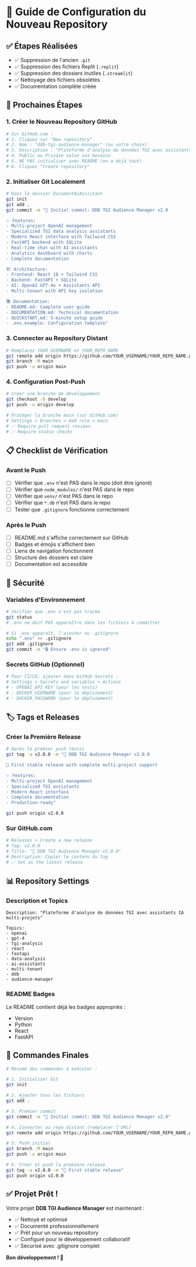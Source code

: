 # 🚀 Guide de Configuration du Nouveau Repository

## ✅ Étapes Réalisées
- ✅ Suppression de l'ancien `.git`
- ✅ Suppression des fichiers Replit (`.replit`)
- ✅ Suppression des dossiers inutiles (`.streamlit`)
- ✅ Nettoyage des fichiers obsolètes
- ✅ Documentation complète créée

## 🔧 Prochaines Étapes

### **1. Créer le Nouveau Repository GitHub**
```bash
# Sur GitHub.com :
# 1. Cliquez sur "New repository"
# 2. Nom : "ddb-tgi-audience-manager" (ou votre choix)
# 3. Description : "Plateforme d'analyse de données TGI avec assistants IA multi-projets"
# 4. Public ou Private selon vos besoins
# 5. NE PAS initialiser avec README (on a déjà tout)
# 6. Cliquez "Create repository"
```

### **2. Initialiser Git Localement**
```bash
# Dans le dossier DocumentAiAssistant
git init
git add .
git commit -m "🎉 Initial commit: DDB TGI Audience Manager v2.0

✨ Features:
- Multi-project OpenAI management
- Specialized TGI data analysis assistants
- Modern React interface with Tailwind CSS
- FastAPI backend with SQLite
- Real-time chat with AI assistants
- Analytics dashboard with charts
- Complete documentation

🏗️ Architecture:
- Frontend: React 18 + Tailwind CSS
- Backend: FastAPI + SQLite
- AI: OpenAI GPT-4o + Assistants API
- Multi-tenant with API key isolation

📚 Documentation:
- README.md: Complete user guide
- DOCUMENTATION.md: Technical documentation
- QUICKSTART.md: 5-minute setup guide
- .env.example: Configuration template"
```

### **3. Connecter au Repository Distant**
```bash
# Remplacez YOUR_USERNAME et YOUR_REPO_NAME
git remote add origin https://github.com/YOUR_USERNAME/YOUR_REPO_NAME.git
git branch -M main
git push -u origin main
```

### **4. Configuration Post-Push**
```bash
# Créer une branche de développement
git checkout -b develop
git push -u origin develop

# Protéger la branche main (sur GitHub.com)
# Settings > Branches > Add rule > main
# ✅ Require pull request reviews
# ✅ Require status checks
```

## 📋 Checklist de Vérification

### **Avant le Push**
- [ ] Vérifier que `.env` n'est PAS dans le repo (doit être ignoré)
- [ ] Vérifier que `node_modules/` n'est PAS dans le repo
- [ ] Vérifier que `venv/` n'est PAS dans le repo
- [ ] Vérifier que `*.db` n'est PAS dans le repo
- [ ] Tester que `.gitignore` fonctionne correctement

### **Après le Push**
- [ ] README.md s'affiche correctement sur GitHub
- [ ] Badges et émojis s'affichent bien
- [ ] Liens de navigation fonctionnent
- [ ] Structure des dossiers est claire
- [ ] Documentation est accessible

## 🔐 Sécurité

### **Variables d'Environnement**
```bash
# Vérifier que .env n'est pas tracké
git status
# .env ne doit PAS apparaître dans les fichiers à committer

# Si .env apparaît, l'ajouter au .gitignore
echo ".env" >> .gitignore
git add .gitignore
git commit -m "🔒 Ensure .env is ignored"
```

### **Secrets GitHub (Optionnel)**
```bash
# Pour CI/CD, ajouter dans GitHub Secrets :
# Settings > Secrets and variables > Actions
# - OPENAI_API_KEY (pour les tests)
# - DOCKER_USERNAME (pour le déploiement)
# - DOCKER_PASSWORD (pour le déploiement)
```

## 🏷️ Tags et Releases

### **Créer la Première Release**
```bash
# Après le premier push réussi
git tag -a v2.0.0 -m "🚀 DDB TGI Audience Manager v2.0.0

🎉 First stable release with complete multi-project support

✨ Features:
- Multi-project OpenAI management
- Specialized TGI assistants
- Modern React interface
- Complete documentation
- Production-ready"

git push origin v2.0.0
```

### **Sur GitHub.com**
```bash
# Releases > Create a new release
# Tag: v2.0.0
# Title: "🚀 DDB TGI Audience Manager v2.0.0"
# Description: Copier le contenu du tag
# ✅ Set as the latest release
```

## 📊 Repository Settings

### **Description et Topics**
```
Description: "Plateforme d'analyse de données TGI avec assistants IA multi-projets"

Topics:
- openai
- gpt-4
- tgi-analysis
- react
- fastapi
- data-analysis
- ai-assistants
- multi-tenant
- ddb
- audience-manager
```

### **README Badges**
Le README contient déjà les badges appropriés :
- Version
- Python
- React  
- FastAPI

## 🚀 Commandes Finales

```bash
# Résumé des commandes à exécuter :

# 1. Initialiser Git
git init

# 2. Ajouter tous les fichiers
git add .

# 3. Premier commit
git commit -m "🎉 Initial commit: DDB TGI Audience Manager v2.0"

# 4. Connecter au repo distant (remplacer l'URL)
git remote add origin https://github.com/YOUR_USERNAME/YOUR_REPO_NAME.git

# 5. Push initial
git branch -M main
git push -u origin main

# 6. Créer et push la première release
git tag -a v2.0.0 -m "🚀 First stable release"
git push origin v2.0.0
```

## ✅ Projet Prêt !

Votre projet **DDB TGI Audience Manager** est maintenant :
- ✅ Nettoyé et optimisé
- ✅ Documenté professionnellement  
- ✅ Prêt pour un nouveau repository
- ✅ Configuré pour le développement collaboratif
- ✅ Sécurisé avec .gitignore complet

**Bon développement ! 🎉**
